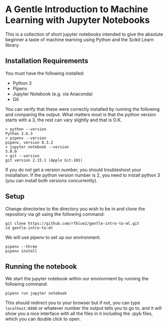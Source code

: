 # A Gentle Introduction to Machine Learning with Jupyter Notebooks

This is a collection of short jupyter notebooks intended to give the absolute
beginner a taste of machine learning using Python and the Scikit Learn library.

## Installation Requirements
You must have the following installed:
- Python 3
- Pipenv
- Jupyter Notebook (e.g. via Anaconda)
- Git

You can verify that these were correctly installed by running the following 
and comparing the output.  What matters most is that the python version
starts with a 3, the rest can vary slightly and that is O.K.
```
> python --version
Python 3.6.3
> pipenv --version
pipenv, version 8.3.2
> jupyter notebook --version
5.0.0
> git --version
git version 2.15.1 (Apple Git-101) 
```
If you do not get a version number, you should troubleshoot your installation.
If the python version number is 2, you need to install python 3 (you can install
both versions concurrently).

## Setup
Change directories to the directory you wish to be in and clone the repository 
via git using the following command:
```
git clone https://github.com/rfblue2/gentle-intro-to-ml.git
cd gentle-intro-to-ml
```

We will use pipenv to set up our environment.  
```
pipenv --three
pipenv install
```

## Running the notebook
We start the jupyter notebook within our environment by running the
 following command:
```
pipenv run jupyter notebook
```
This should redirect you to your browser but if not, you can type `localhost:8888`
or whatever number the output tells you to go to, and it will show you a nice
interface with all the files in it including the .ipyb files, which you can
double click to open.
